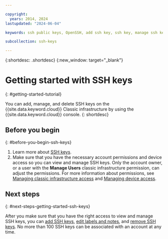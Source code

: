 ```yaml
---

copyright:
  years: 2014, 2024
lastupdated: "2024-06-04"

keywords: ssh public keys, OpenSSH, add ssh key, ssh key, manage ssh key, virtual server instance, instance, virtual servers, vsi, virtual machines, server

subcollection: ssh-keys

---
```


{:shortdesc: .shortdesc}
{:new_window: target="_blank"}

# Getting started with SSH keys
{: #getting-started-tutorial}

You can add, manage, and delete SSH keys on the {{site.data.keyword.cloud}} Classic infrastructure by using the {{site.data.keyword.cloud}} console.
{: shortdesc}

## Before you begin
{: #before-you-begin-ssh-keys}

1. Learn more about [SSH keys](/docs/infrastructure/ssh-keys?topic=ssh-keys-about-ssh-keys).
2. Make sure that you have the necessary account permissions and device access so you can view and manage SSH keys. Only the account owner, or a user with the **Manage Users** classic infrastructure permission, can adjust the permissions. For more information about permissions, see [Managing classic infrastructure access](/docs/account?topic=account-mngclassicinfra) and [Managing device access](/docs/vsi?topic=virtual-servers-managing-device-access).

## Next steps
{: #next-steps-getting-started-ssh-keys}

After you make sure that you have the right access to view and manage SSH keys, you can [add SSH keys](/docs/infrastructure/ssh-keys?topic=ssh-keys-adding-an-ssh-key#adding-an-ssh-key), [edit labels and notes](/docs/infrastructure/ssh-keys?topic=ssh-keys-editing-details-for-an-ssh-key#editing-details-for-an-ssh-key), and [remove SSH keys](/docs/infrastructure/ssh-keys?topic=ssh-keys-removing-an-ssh-key#removing-an-ssh-key). No more than 100 SSH keys can be associated with an account at any time.
